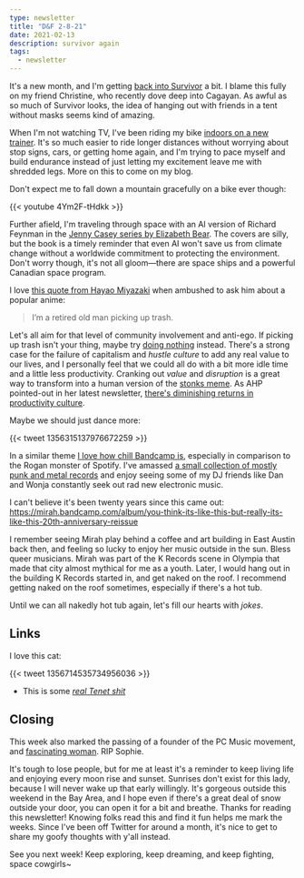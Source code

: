 ```yaml
---
type: newsletter
title: "D&F 2-8-21"
date: 2021-02-13
description: survivor again 
tags:
  - newsletter
---
```


It's a new month, and I'm getting [back into Survivor](/posts/2020-06-12-stoked-on-survivor/) a bit. I blame this fully on my friend Christine, who recently dove deep into Cagayan. As awful as so much of Survivor looks, the idea of hanging out with friends in a tent without masks seems kind of amazing.

When I'm not watching TV, I've been riding my bike [indoors on a new trainer](https://www.wahoofitness.com/devices/bike-trainers/kickr-core). It's so much easier to ride longer distances without worrying about stop signs, cars, or getting home again, and I'm trying to pace myself and build endurance instead of just letting my excitement leave me with shredded legs. More on this to come on my blog.

Don't expect me to fall down a mountain gracefully on a bike ever though:

{{< youtube 4Ym2F-tHdkk >}}

Further afield, I'm traveling through space with an AI version of Richard Feynman in the [Jenny Casey series by Elizabeth Bear](https://en.wikipedia.org/wiki/Hammered_(Bear_novel)). The covers are silly, but the book is a timely reminder that even AI won't save us from climate change without a worldwide commitment to protecting the environment. Don't worry though, it's not all gloom—there are space ships and a powerful Canadian space program.

I love [this quote from Hayao Miyazaki](https://japantoday.com/category/entertainment/hayao-miyazaki-asked-while-picking-up-trash-on-street-for-opinions-on-demon-slayer) when ambushed to ask him about a popular anime:

>I’m a retired old man picking up trash.

Let's all aim for that level of community involvement and anti-ego. If picking up trash isn't your thing, maybe try [doing nothing](https://newrepublic.com/article/161106/defense-nothing) instead. There's a strong case for the failure of capitalism and _hustle culture_ to add any real value to our lives, and I personally feel that we could all do with a bit more idle time and a little less productivity. Cranking out _value_ and _disruption_ is a great way to transform into a human version of the [stonks meme](https://youtooz.com/products/stonks). As AHP pointed-out in her latest newsletter, [there's diminishing returns in productivity culture](https://email.mg2.substack.com/c/eJxVktuOmzAQhp8m3AX5gDlccNEmmy1RYJXuJmmuENgDOAHDgkkKT183qVpVsj3SzPwa6_-GZxrKtp_Crh209ftJ9dRBqOA-1KA19NY4QJ9KEZKAIc_1LBE6AvvMt-SQFj1Ak8k61P0IVjfmteSZlq16CByGrCrEBWMFdrlgHCgKPOyB6wdUIBQUfoaC59RsFBIUhxBu0E-tAqsOK627YUG_LMjGnEwpqKAGZQ9jPuiMX23eNqbQmasrWArZSCWHSqpy2YMeezUs22LZ9a0YuZY3qacF3ej2CmpB1zBtMSfH6Qepr9Glnd4-DvdkPtPdanvPaYL-5Of48sKSeY-T97vMThtkcj-Ty8uUrEsUXyJi-jtOY_kmt3dxinR82eN4FQ2RSvBZRm6kvt443WveHKsz_d7lxJHF3n6NP7_tDsHqMM7X7fGYrKb6s1-_sp063ffzRFgcnD-Kcj7HxuiQIIIRQQwh7DJsY9sF4Xs-wohRlyGOCwLI5wwHiLo5ZXzhoKYk_zll9SHzqfAcl5nqP8CDXQCIXKpHk2GYmtiMytiVgsryGsQTr34uyQN4WoKC3iyPSDMdYhcTx3cIcX1CnzwNf0pw4DmMWeYXojUqFf5l-Aul6NQH). 

Maybe we should just dance more:

{{< tweet 1356315137976672259 >}}

In a similar theme [I love how chill Bandcamp is](https://www.npr.org/2020/08/19/903547253/a-tale-of-two-ecosystems-on-bandcamp-spotify-and-the-wide-open-future), especially in comparison to the Rogan monster of Spotify. I've amassed [a small collection of mostly punk and metal records](https://bandcamp.com/brookshelley) and enjoy seeing some of my DJ friends like Dan and Wonja constantly seek out rad new electronic music. 

I can't believe it's been twenty years since this came out: https://mirah.bandcamp.com/album/you-think-its-like-this-but-really-its-like-this-20th-anniversary-reissue

I remember seeing Mirah play behind a coffee and art building in East Austin back then, and feeling so lucky to enjoy her music outside in the sun. Bless queer musicians. Mirah was part of the K Records scene in Olympia that made that city almost mythical for me as a youth. Later, I would hang out in the building K Records started in, and get naked on the roof. I recommend getting naked on the roof sometimes, especially if there's a hot tub.

Until we can all nakedly hot tub again, let's fill our hearts with _jokes_.

## Links

I love this cat:

{{< tweet 1356714535734956036 >}}

- This is some _[real Tenet shit](https://www.nytimes.com/2016/05/29/arts/design/one-of-the-worlds-greatest-art-collections-hides-behind-this-fence.html)_

## Closing

This week also marked the passing of a founder of the PC Music movement, and [fascinating woman](https://www.vulture.com/article/sophie-obituary.html). RIP Sophie.

It's tough to lose people, but for me at least it's a reminder to keep living life and enjoying every moon rise and sunset. Sunrises don't exist for this lady, because I will never wake up that early willingly. It's gorgeous outside this weekend in the Bay Area, and I hope even if there's a great deal of snow outside your door, you can open it for a bit and breathe. Thanks for reading this newsletter! Knowing folks read this and find it fun helps me mark the weeks. Since I've been off Twitter for around a month, it's nice to get to share my goofy thoughts with y'all instead. 

See you next week! Keep exploring, keep dreaming, and keep fighting, space cowgirls~